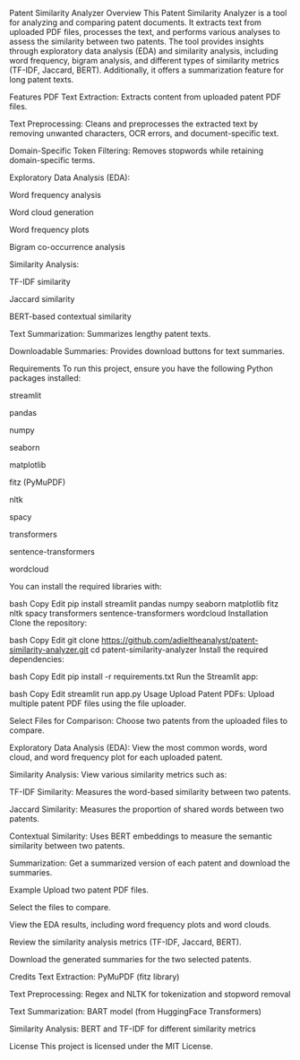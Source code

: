 Patent Similarity Analyzer
Overview
This Patent Similarity Analyzer is a tool for analyzing and comparing patent documents. It extracts text from uploaded PDF files, processes the text, and performs various analyses to assess the similarity between two patents. The tool provides insights through exploratory data analysis (EDA) and similarity analysis, including word frequency, bigram analysis, and different types of similarity metrics (TF-IDF, Jaccard, BERT). Additionally, it offers a summarization feature for long patent texts.

Features
PDF Text Extraction: Extracts content from uploaded patent PDF files.

Text Preprocessing: Cleans and preprocesses the extracted text by removing unwanted characters, OCR errors, and document-specific text.

Domain-Specific Token Filtering: Removes stopwords while retaining domain-specific terms.

Exploratory Data Analysis (EDA):

Word frequency analysis

Word cloud generation

Word frequency plots

Bigram co-occurrence analysis

Similarity Analysis:

TF-IDF similarity

Jaccard similarity

BERT-based contextual similarity

Text Summarization: Summarizes lengthy patent texts.

Downloadable Summaries: Provides download buttons for text summaries.

Requirements
To run this project, ensure you have the following Python packages installed:

streamlit

pandas

numpy

seaborn

matplotlib

fitz (PyMuPDF)

nltk

spacy

transformers

sentence-transformers

wordcloud

You can install the required libraries with:

bash
Copy
Edit
pip install streamlit pandas numpy seaborn matplotlib fitz nltk spacy transformers sentence-transformers wordcloud
Installation
Clone the repository:

bash
Copy
Edit
git clone https://github.com/adieltheanalyst/patent-similarity-analyzer.git
cd patent-similarity-analyzer
Install the required dependencies:

bash
Copy
Edit
pip install -r requirements.txt
Run the Streamlit app:

bash
Copy
Edit
streamlit run app.py
Usage
Upload Patent PDFs: Upload multiple patent PDF files using the file uploader.

Select Files for Comparison: Choose two patents from the uploaded files to compare.

Exploratory Data Analysis (EDA): View the most common words, word cloud, and word frequency plot for each uploaded patent.

Similarity Analysis: View various similarity metrics such as:

TF-IDF Similarity: Measures the word-based similarity between two patents.

Jaccard Similarity: Measures the proportion of shared words between two patents.

Contextual Similarity: Uses BERT embeddings to measure the semantic similarity between two patents.

Summarization: Get a summarized version of each patent and download the summaries.

Example
Upload two patent PDF files.

Select the files to compare.

View the EDA results, including word frequency plots and word clouds.

Review the similarity analysis metrics (TF-IDF, Jaccard, BERT).

Download the generated summaries for the two selected patents.

Credits
Text Extraction: PyMuPDF (fitz library)

Text Preprocessing: Regex and NLTK for tokenization and stopword removal

Text Summarization: BART model (from HuggingFace Transformers)

Similarity Analysis: BERT and TF-IDF for different similarity metrics

License
This project is licensed under the MIT License.


